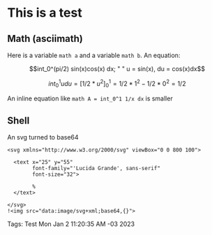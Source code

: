 # This is a test

## Math (asciimath)
Here is a variable `math a` and a variable `math b`. An equation:

```math
int_0^(pi/2) sin(x)cos(x) dx; " " u = sin(x), du = cos(x)dx
```

```math
int_0^1 u du = [1/2 * u^2]_0^1 = 1/2 * 1^2 - 1/2 * 0^2 = 1/2
```

An inline equation like `math A = int_0^1 1/x dx` is smaller

## Shell
An svg turned to base64


```!sed "s/%/$(date)/" | base64 -w0
<svg xmlns="http://www.w3.org/2000/svg" viewBox="0 0 800 100">

  <text x="25" y="55" 
        font-family="'Lucida Grande', sans-serif" 
        font-size="32">

        %
  </text>

</svg>
!<img src="data:image/svg+xml;base64,{}">
```

Tags: Test
Mon Jan  2 11:20:35 AM -03 2023
